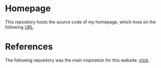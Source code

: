 # Homepage

This repository hosts the source code of my homepage, which lives on the following [URL](https://www.iztok-jr-fister.eu/).

# References

The following repository was the main inspiration for this website: [click](https://github.com/Aniket-Pradhan/Aniket-Pradhan.github.io).
